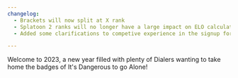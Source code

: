 ```yaml
---
changelog:
  - Brackets will now split at X rank
  - Splatoon 2 ranks will no longer have a large impact on ELO calculations
  - Added some clarifications to competive experience in the signup form.

---
```


Welcome to 2023, a new year filled with plenty of Dialers wanting to take home the badges of It's Dangerous to go Alone!